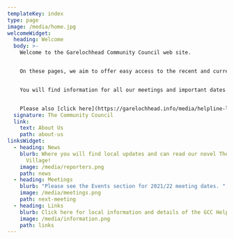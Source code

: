 ```yaml
---
templateKey: index
type: page
image: /media/home.jpg
welcomeWidget:
  heading: Welcome
  body: >-
    Welcome to the Garelochhead Community Council web site.


    On these pages, we aim to offer easy access to the recent and current activities of the Community Council, as well as useful links to what’s happening in general in and around Garelochhead. 


    You will find information for all our meetings and important dates.  We endeavour to include up to date information that we hope might benefit residents and visitors alike.


    Please also [click here](https://garelochhead.info/media/helpline-leaflet-gcc.docx) for details of our Community Council Helpline.
  signature: The Community Council
  link:
    text: About Us
    path: about-us
linksWidget:
  - heading: News
    blurb: Where you will find local updates and can read our novel The Doomed
      Village!
    image: /media/reporters.png
    path: news
  - heading: Meetings
    blurb: "Please see the Events section for 2021/22 meeting dates. "
    image: /media/meetings.png
    path: next-meeting
  - heading: Links
    blurb: Click here for local information and details of the GCC Helpline
    image: /media/information.png
    path: links
---
```

